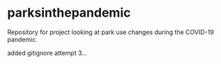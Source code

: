 # parksinthepandemic

Repository for project looking at park use changes during the COVID-19 pandemic.

added gitignore attempt 3...